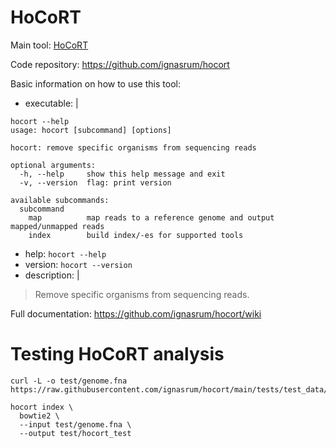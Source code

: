 # HoCoRT

Main tool: [HoCoRT](https://github.com/ignasrum/hocort)
  
Code repository: https://github.com/ignasrum/hocort

Basic information on how to use this tool:
- executable: |
```
hocort --help
usage: hocort [subcommand] [options]

hocort: remove specific organisms from sequencing reads

optional arguments:
  -h, --help     show this help message and exit
  -v, --version  flag: print version

available subcommands:
  subcommand
    map          map reads to a reference genome and output mapped/unmapped reads
    index        build index/-es for supported tools
```

- help: `hocort --help`
- version: `hocort --version`
- description: | 
> Remove specific organisms from sequencing reads. 

  
Full documentation: https://github.com/ignasrum/hocort/wiki


# Testing HoCoRT analysis
```
curl -L -o test/genome.fna https://raw.githubusercontent.com/ignasrum/hocort/main/tests/test_data/fasta/genome.fna

hocort index \
  bowtie2 \
  --input test/genome.fna \
  --output test/hocort_test
```